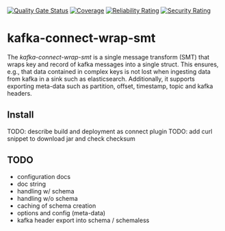 [![Quality Gate Status](https://sonarcloud.io/api/project_badges/measure?project=f0xdx_kafka-connect-wrap-smt&metric=alert_status)](https://sonarcloud.io/dashboard?id=f0xdx_kafka-connect-wrap-smt)
[![Coverage](https://sonarcloud.io/api/project_badges/measure?project=f0xdx_kafka-connect-wrap-smt&metric=coverage)](https://sonarcloud.io/dashboard?id=f0xdx_kafka-connect-wrap-smt)
[![Reliability Rating](https://sonarcloud.io/api/project_badges/measure?project=f0xdx_kafka-connect-wrap-smt&metric=reliability_rating)](https://sonarcloud.io/dashboard?id=f0xdx_kafka-connect-wrap-smt)
[![Security Rating](https://sonarcloud.io/api/project_badges/measure?project=f0xdx_kafka-connect-wrap-smt&metric=security_rating)](https://sonarcloud.io/dashboard?id=f0xdx_kafka-connect-wrap-smt)

# kafka-connect-wrap-smt

The *kafka-connect-wrap-smt* is a single message transform (SMT) that wraps key and record of kafka
messages into a single struct. This ensures, e.g., that data contained in complex keys is not lost
when ingesting data from kafka in a sink such as elasticsearch. Additionally, it supports exporting
meta-data such as partition, offset, timestamp, topic and kafka headers.

## Install

TODO: describe build and deployment as connect plugin
TODO: add curl snippet to download jar and check checksum

## TODO

 * configuration docs
 * doc string
 * handling w/ schema
 * handling w/o schema
 * caching of schema creation
 * options and config (meta-data)
 * kafka header export into schema / schemaless